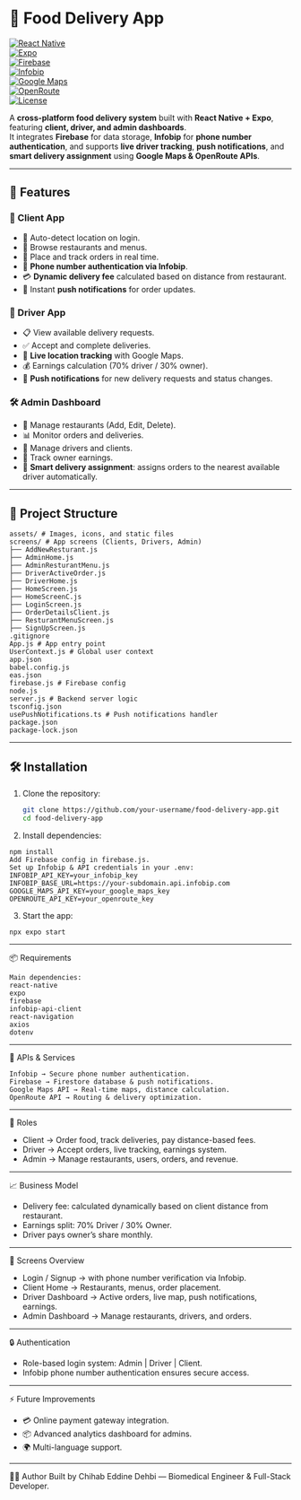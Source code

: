 # 🍔 Food Delivery App  

[![React Native](https://img.shields.io/badge/React%20Native-0.74-blue?logo=react&logoColor=white)](https://reactnative.dev/)  
[![Expo](https://img.shields.io/badge/Expo-51.0.0-black?logo=expo)](https://expo.dev/)  
[![Firebase](https://img.shields.io/badge/Firebase-Auth%20%7C%20Firestore-orange?logo=firebase)](https://firebase.google.com/)  
[![Infobip](https://img.shields.io/badge/Infobip-Phone%20Auth-orange?logo=infobip)](https://www.infobip.com/)  
[![Google Maps](https://img.shields.io/badge/Google%20Maps-API-red?logo=googlemaps)](https://developers.google.com/maps)  
[![OpenRoute](https://img.shields.io/badge/OpenRoute-Service-green)](https://openrouteservice.org/)  
[![License](https://img.shields.io/badge/License-MIT-lightgrey)](#)   

A **cross-platform food delivery system** built with **React Native + Expo**, featuring **client, driver, and admin dashboards**.  
It integrates **Firebase** for data storage, **Infobip** for **phone number authentication**, and supports **live driver tracking**, **push notifications**, and **smart delivery assignment** using **Google Maps & OpenRoute APIs**.  

---

## 🚀 Features  

### 👤 Client App  
- 📍 Auto-detect location on login.  
- 🍴 Browse restaurants and menus.  
- 🛒 Place and track orders in real time.  
- 🔑 **Phone number authentication via Infobip**.  
- 💳 **Dynamic delivery fee** calculated based on distance from restaurant.  
- 🔔 Instant **push notifications** for order updates.  

### 🛵 Driver App  
- 📋 View available delivery requests.  
- ✅ Accept and complete deliveries.  
- 📡 **Live location tracking** with Google Maps.  
- 💰 Earnings calculation (70% driver / 30% owner).  
- 🔔 **Push notifications** for new delivery requests and status changes.  

### 🛠️ Admin Dashboard  
- 🏢 Manage restaurants (Add, Edit, Delete).  
- 📊 Monitor orders and deliveries.  
- 👥 Manage drivers and clients.  
- 💸 Track owner earnings.  
- 🤖 **Smart delivery assignment**: assigns orders to the nearest available driver automatically.  

---

## 📂 Project Structure  
```
assets/ # Images, icons, and static files
screens/ # App screens (Clients, Drivers, Admin)
├── AddNewResturant.js
├── AdminHome.js
├── AdminResturantMenu.js
├── DriverActiveOrder.js
├── DriverHome.js
├── HomeScreen.js
├── HomeScreenC.js
├── LoginScreen.js
├── OrderDetailsClient.js
├── ResturantMenuScreen.js
├── SignUpScreen.js
.gitignore
App.js # App entry point
UserContext.js # Global user context
app.json
babel.config.js
eas.json
firebase.js # Firebase config
node.js
server.js # Backend server logic
tsconfig.json
usePushNotifications.ts # Push notifications handler
package.json
package-lock.json
```
---

## 🛠️ Installation  

1. Clone the repository:  
   ```bash
   git clone https://github.com/your-username/food-delivery-app.git
   cd food-delivery-app
   ```


2. Install dependencies:
```
npm install
Add Firebase config in firebase.js.
Set up Infobip & API credentials in your .env:
INFOBIP_API_KEY=your_infobip_key
INFOBIP_BASE_URL=https://your-subdomain.api.infobip.com
GOOGLE_MAPS_API_KEY=your_google_maps_key
OPENROUTE_API_KEY=your_openroute_key
```
3. Start the app:
```
npx expo start
```
---

📦 Requirements
```
Main dependencies:
react-native
expo
firebase
infobip-api-client
react-navigation
axios
dotenv
```
---
📡 APIs & Services
```
Infobip → Secure phone number authentication.
Firebase → Firestore database & push notifications.
Google Maps API → Real-time maps, distance calculation.
OpenRoute API → Routing & delivery optimization.
```
---
👥 Roles
- Client → Order food, track deliveries, pay distance-based fees.
- Driver → Accept orders, live tracking, earnings system.
- Admin → Manage restaurants, users, orders, and revenue.
---
📈 Business Model
- Delivery fee: calculated dynamically based on client distance from restaurant.
- Earnings split: 70% Driver / 30% Owner.
- Driver pays owner’s share monthly.
---
📲 Screens Overview
- Login / Signup → with phone number verification via Infobip.
- Client Home → Restaurants, menus, order placement.
- Driver Dashboard → Active orders, live map, push notifications, earnings.
- Admin Dashboard → Manage restaurants, drivers, and orders.
---
🔒 Authentication
- Role-based login system: Admin | Driver | Client.
- Infobip phone number authentication ensures secure access.
---
⚡ Future Improvements
- 💳 Online payment gateway integration.
- 📦 Advanced analytics dashboard for admins.
- 🌍 Multi-language support.
---
👨‍💻 Author
Built by Chihab Eddine Dehbi — Biomedical Engineer & Full-Stack Developer.
